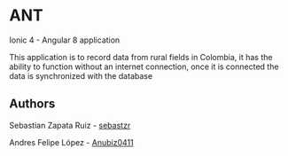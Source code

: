 # ANT 

Ionic 4 - Angular 8 application 

This application is to record data from rural fields in Colombia, it has the ability to function without an internet connection, once it is connected the data is synchronized with the database

## Authors

Sebastian Zapata Ruiz - [sebastzr](https://github.com/sebastzr)

Andres Felipe López - [Anubiz0411](https://github.com/Anubiz0411)
